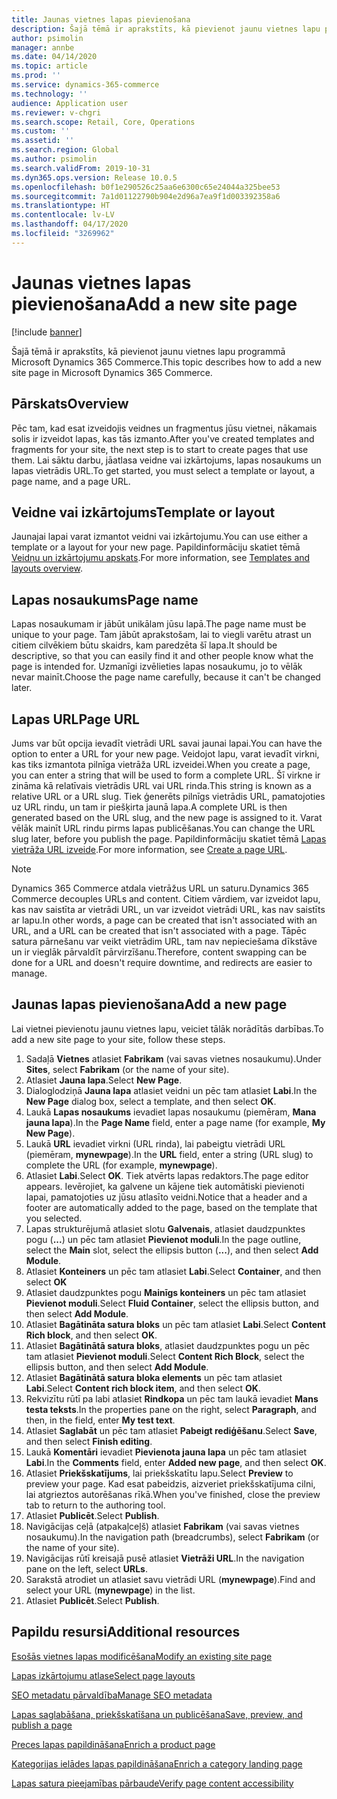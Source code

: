 ```yaml
---
title: Jaunas vietnes lapas pievienošana
description: Šajā tēmā ir aprakstīts, kā pievienot jaunu vietnes lapu programmā Microsoft Dynamics 365 Commerce.
author: psimolin
manager: annbe
ms.date: 04/14/2020
ms.topic: article
ms.prod: ''
ms.service: dynamics-365-commerce
ms.technology: ''
audience: Application user
ms.reviewer: v-chgri
ms.search.scope: Retail, Core, Operations
ms.custom: ''
ms.assetid: ''
ms.search.region: Global
ms.author: psimolin
ms.search.validFrom: 2019-10-31
ms.dyn365.ops.version: Release 10.0.5
ms.openlocfilehash: b0f1e290526c25aa6e6300c65e24044a325bee53
ms.sourcegitcommit: 7a1d01122790b904e2d96a7ea9f1d003392358a6
ms.translationtype: HT
ms.contentlocale: lv-LV
ms.lasthandoff: 04/17/2020
ms.locfileid: "3269962"
---
```

# <a name="add-a-new-site-page"></a><span data-ttu-id="1dee1-103">Jaunas vietnes lapas pievienošana</span><span class="sxs-lookup"><span data-stu-id="1dee1-103">Add a new site page</span></span>


[!include [banner](includes/banner.md)]

<span data-ttu-id="1dee1-104">Šajā tēmā ir aprakstīts, kā pievienot jaunu vietnes lapu programmā Microsoft Dynamics 365 Commerce.</span><span class="sxs-lookup"><span data-stu-id="1dee1-104">This topic describes how to add a new site page in Microsoft Dynamics 365 Commerce.</span></span>

## <a name="overview"></a><span data-ttu-id="1dee1-105">Pārskats</span><span class="sxs-lookup"><span data-stu-id="1dee1-105">Overview</span></span>

<span data-ttu-id="1dee1-106">Pēc tam, kad esat izveidojis veidnes un fragmentus jūsu vietnei, nākamais solis ir izveidot lapas, kas tās izmanto.</span><span class="sxs-lookup"><span data-stu-id="1dee1-106">After you've created templates and fragments for your site, the next step is to start to create pages that use them.</span></span> <span data-ttu-id="1dee1-107">Lai sāktu darbu, jāatlasa veidne vai izkārtojums, lapas nosaukums un lapas vietrādis URL.</span><span class="sxs-lookup"><span data-stu-id="1dee1-107">To get started, you must select a template or layout, a page name, and a page URL.</span></span>

## <a name="template-or-layout"></a><span data-ttu-id="1dee1-108">Veidne vai izkārtojums</span><span class="sxs-lookup"><span data-stu-id="1dee1-108">Template or layout</span></span>

<span data-ttu-id="1dee1-109">Jaunajai lapai varat izmantot veidni vai izkārtojumu.</span><span class="sxs-lookup"><span data-stu-id="1dee1-109">You can use either a template or a layout for your new page.</span></span> <span data-ttu-id="1dee1-110">Papildinformāciju skatiet tēmā [Veidņu un izkārtojumu apskats](templates-layouts-overview.md).</span><span class="sxs-lookup"><span data-stu-id="1dee1-110">For more information, see [Templates and layouts overview](templates-layouts-overview.md).</span></span>

## <a name="page-name"></a><span data-ttu-id="1dee1-111">Lapas nosaukums</span><span class="sxs-lookup"><span data-stu-id="1dee1-111">Page name</span></span>

<span data-ttu-id="1dee1-112">Lapas nosaukumam ir jābūt unikālam jūsu lapā.</span><span class="sxs-lookup"><span data-stu-id="1dee1-112">The page name must be unique to your page.</span></span> <span data-ttu-id="1dee1-113">Tam jābūt aprakstošam, lai to viegli varētu atrast un citiem cilvēkiem būtu skaidrs, kam paredzēta šī lapa.</span><span class="sxs-lookup"><span data-stu-id="1dee1-113">It should be descriptive, so that you can easily find it and other people know what the page is intended for.</span></span> <span data-ttu-id="1dee1-114">Uzmanīgi izvēlieties lapas nosaukumu, jo to vēlāk nevar mainīt.</span><span class="sxs-lookup"><span data-stu-id="1dee1-114">Choose the page name carefully, because it can't be changed later.</span></span>

## <a name="page-url"></a><span data-ttu-id="1dee1-115">Lapas URL</span><span class="sxs-lookup"><span data-stu-id="1dee1-115">Page URL</span></span>

<span data-ttu-id="1dee1-116">Jums var būt opcija ievadīt vietrādi URL savai jaunai lapai.</span><span class="sxs-lookup"><span data-stu-id="1dee1-116">You can have the option to enter a URL for your new page.</span></span> <span data-ttu-id="1dee1-117">Veidojot lapu, varat ievadīt virkni, kas tiks izmantota pilnīga vietrāža URL izveidei.</span><span class="sxs-lookup"><span data-stu-id="1dee1-117">When you create a page, you can enter a string that will be used to form a complete URL.</span></span> <span data-ttu-id="1dee1-118">Šī virkne ir zināma kā relatīvais vietrādis URL vai URL rinda.</span><span class="sxs-lookup"><span data-stu-id="1dee1-118">This string is known as a relative URL or a URL slug.</span></span> <span data-ttu-id="1dee1-119">Tiek ģenerēts pilnīgs vietrādis URL, pamatojoties uz URL rindu, un tam ir piešķirta jaunā lapa.</span><span class="sxs-lookup"><span data-stu-id="1dee1-119">A complete URL is then generated based on the URL slug, and the new page is assigned to it.</span></span> <span data-ttu-id="1dee1-120">Varat vēlāk mainīt URL rindu pirms lapas publicēšanas.</span><span class="sxs-lookup"><span data-stu-id="1dee1-120">You can change the URL slug later, before you publish the page.</span></span> <span data-ttu-id="1dee1-121">Papildinformāciju skatiet tēmā [Lapas vietrāža URL izveide](create-page-URL.md).</span><span class="sxs-lookup"><span data-stu-id="1dee1-121">For more information, see [Create a page URL](create-page-URL.md).</span></span>

> [!NOTE]
> <span data-ttu-id="1dee1-122">Dynamics 365 Commerce atdala vietrāžus URL un saturu.</span><span class="sxs-lookup"><span data-stu-id="1dee1-122">Dynamics 365 Commerce decouples URLs and content.</span></span> <span data-ttu-id="1dee1-123">Citiem vārdiem, var izveidot lapu, kas nav saistīta ar vietrādi URL, un var izveidot vietrādi URL, kas nav saistīts ar lapu.</span><span class="sxs-lookup"><span data-stu-id="1dee1-123">In other words, a page can be created that isn't associated with an URL, and a URL can be created that isn't associated with a page.</span></span> <span data-ttu-id="1dee1-124">Tāpēc satura pārnešanu var veikt vietrādim URL, tam nav nepieciešama dīkstāve un ir vieglāk pārvaldīt pārvirzīšanu.</span><span class="sxs-lookup"><span data-stu-id="1dee1-124">Therefore, content swapping can be done for a URL and doesn't require downtime, and redirects are easier to manage.</span></span>

## <a name="add-a-new-page"></a><span data-ttu-id="1dee1-125">Jaunas lapas pievienošana</span><span class="sxs-lookup"><span data-stu-id="1dee1-125">Add a new page</span></span>

<span data-ttu-id="1dee1-126">Lai vietnei pievienotu jaunu vietnes lapu, veiciet tālāk norādītās darbības.</span><span class="sxs-lookup"><span data-stu-id="1dee1-126">To add a new site page to your site, follow these steps.</span></span>

1. <span data-ttu-id="1dee1-127">Sadaļā **Vietnes** atlasiet **Fabrikam** (vai savas vietnes nosaukumu).</span><span class="sxs-lookup"><span data-stu-id="1dee1-127">Under **Sites**, select **Fabrikam** (or the name of your site).</span></span>
1. <span data-ttu-id="1dee1-128">Atlasiet **Jauna lapa**.</span><span class="sxs-lookup"><span data-stu-id="1dee1-128">Select **New Page**.</span></span>
1. <span data-ttu-id="1dee1-129">Dialoglodziņā **Jauna lapa** atlasiet veidni un pēc tam atlasiet **Labi**.</span><span class="sxs-lookup"><span data-stu-id="1dee1-129">In the **New Page** dialog box, select a template, and then select **OK**.</span></span>
1. <span data-ttu-id="1dee1-130">Laukā **Lapas nosaukums** ievadiet lapas nosaukumu (piemēram, **Mana jauna lapa**).</span><span class="sxs-lookup"><span data-stu-id="1dee1-130">In the **Page Name** field, enter a page name (for example, **My New Page**).</span></span>
1. <span data-ttu-id="1dee1-131">Laukā **URL** ievadiet virkni (URL rinda), lai pabeigtu vietrādi URL (piemēram, **mynewpage**).</span><span class="sxs-lookup"><span data-stu-id="1dee1-131">In the **URL** field, enter a string (URL slug) to complete the URL (for example, **mynewpage**).</span></span>
1. <span data-ttu-id="1dee1-132">Atlasiet **Labi**.</span><span class="sxs-lookup"><span data-stu-id="1dee1-132">Select **OK**.</span></span> <span data-ttu-id="1dee1-133">Tiek atvērts lapas redaktors.</span><span class="sxs-lookup"><span data-stu-id="1dee1-133">The page editor appears.</span></span> <span data-ttu-id="1dee1-134">Ievērojiet, ka galvene un kājene tiek automātiski pievienoti lapai, pamatojoties uz jūsu atlasīto veidni.</span><span class="sxs-lookup"><span data-stu-id="1dee1-134">Notice that a header and a footer are automatically added to the page, based on the template that you selected.</span></span>
1. <span data-ttu-id="1dee1-135">Lapas strukturējumā atlasiet slotu **Galvenais**, atlasiet daudzpunktes pogu (**...**) un pēc tam atlasiet **Pievienot moduli**.</span><span class="sxs-lookup"><span data-stu-id="1dee1-135">In the page outline, select the **Main** slot, select the ellipsis button (**...**), and then select **Add Module**.</span></span>
1. <span data-ttu-id="1dee1-136">Atlasiet **Konteiners** un pēc tam atlasiet **Labi**.</span><span class="sxs-lookup"><span data-stu-id="1dee1-136">Select **Container**, and then select **OK**</span></span>
1. <span data-ttu-id="1dee1-137">Atlasiet daudzpunktes pogu **Mainīgs konteiners** un pēc tam atlasiet **Pievienot moduli**.</span><span class="sxs-lookup"><span data-stu-id="1dee1-137">Select **Fluid Container**, select the ellipsis button, and then select **Add Module**.</span></span>
1. <span data-ttu-id="1dee1-138">Atlasiet **Bagātināta satura bloks** un pēc tam atlasiet **Labi**.</span><span class="sxs-lookup"><span data-stu-id="1dee1-138">Select **Content Rich block**, and then select **OK**.</span></span>
1. <span data-ttu-id="1dee1-139">Atlasiet **Bagātinātā satura bloks**, atlasiet daudzpunktes pogu un pēc tam atlasiet **Pievienot moduli**.</span><span class="sxs-lookup"><span data-stu-id="1dee1-139">Select **Content Rich Block**, select the ellipsis button, and then select **Add Module**.</span></span>
1. <span data-ttu-id="1dee1-140">Atlasiet **Bagātinātā satura bloka elements** un pēc tam atlasiet **Labi**.</span><span class="sxs-lookup"><span data-stu-id="1dee1-140">Select **Content rich block item**, and then select **OK**.</span></span>
1. <span data-ttu-id="1dee1-141">Rekvizītu rūtī pa labi atlasiet **Rindkopa** un pēc tam laukā ievadiet **Mans testa teksts**.</span><span class="sxs-lookup"><span data-stu-id="1dee1-141">In the properties pane on the right, select **Paragraph**, and then, in the field, enter **My test text**.</span></span>
1. <span data-ttu-id="1dee1-142">Atlasiet **Saglabāt** un pēc tam atlasiet **Pabeigt rediģēšanu**.</span><span class="sxs-lookup"><span data-stu-id="1dee1-142">Select **Save**, and then select **Finish editing**.</span></span>
1. <span data-ttu-id="1dee1-143">Laukā **Komentāri** ievadiet **Pievienota jauna lapa** un pēc tam atlasiet **Labi**.</span><span class="sxs-lookup"><span data-stu-id="1dee1-143">In the **Comments** field, enter **Added new page**, and then select **OK**.</span></span>
1. <span data-ttu-id="1dee1-144">Atlasiet **Priekšskatījums**, lai priekšskatītu lapu.</span><span class="sxs-lookup"><span data-stu-id="1dee1-144">Select **Preview** to preview your page.</span></span> <span data-ttu-id="1dee1-145">Kad esat pabeidzis, aizveriet priekšskatījuma cilni, lai atgrieztos autorēšanas rīkā.</span><span class="sxs-lookup"><span data-stu-id="1dee1-145">When you've finished, close the preview tab to return to the authoring tool.</span></span>
1. <span data-ttu-id="1dee1-146">Atlasiet **Publicēt**.</span><span class="sxs-lookup"><span data-stu-id="1dee1-146">Select **Publish**.</span></span>
1. <span data-ttu-id="1dee1-147">Navigācijas ceļā (atpakaļceļš) atlasiet **Fabrikam** (vai savas vietnes nosaukumu).</span><span class="sxs-lookup"><span data-stu-id="1dee1-147">In the navigation path (breadcrumbs), select **Fabrikam** (or the name of your site).</span></span>
1. <span data-ttu-id="1dee1-148">Navigācijas rūtī kreisajā pusē atlasiet **Vietrāži URL**.</span><span class="sxs-lookup"><span data-stu-id="1dee1-148">In the navigation pane on the left, select **URLs**.</span></span>
1. <span data-ttu-id="1dee1-149">Sarakstā atrodiet un atlasiet savu vietrādi URL (**mynewpage**).</span><span class="sxs-lookup"><span data-stu-id="1dee1-149">Find and select your URL (**mynewpage**) in the list.</span></span>
1. <span data-ttu-id="1dee1-150">Atlasiet **Publicēt**.</span><span class="sxs-lookup"><span data-stu-id="1dee1-150">Select **Publish**.</span></span>

## <a name="additional-resources"></a><span data-ttu-id="1dee1-151">Papildu resursi</span><span class="sxs-lookup"><span data-stu-id="1dee1-151">Additional resources</span></span>

[<span data-ttu-id="1dee1-152">Esošās vietnes lapas modificēšana</span><span class="sxs-lookup"><span data-stu-id="1dee1-152">Modify an existing site page</span></span>](modify-existing-page.md)

[<span data-ttu-id="1dee1-153">Lapas izkārtojumu atlase</span><span class="sxs-lookup"><span data-stu-id="1dee1-153">Select page layouts</span></span>](select-page-layouts.md)

[<span data-ttu-id="1dee1-154">SEO metadatu pārvaldība</span><span class="sxs-lookup"><span data-stu-id="1dee1-154">Manage SEO metadata</span></span>](manage-seo-metadata.md)

[<span data-ttu-id="1dee1-155">Lapas saglabāšana, priekšskatīšana un publicēšana</span><span class="sxs-lookup"><span data-stu-id="1dee1-155">Save, preview, and publish a page</span></span>](save-preview-publish-page.md)

[<span data-ttu-id="1dee1-156">Preces lapas papildināšana</span><span class="sxs-lookup"><span data-stu-id="1dee1-156">Enrich a product page</span></span>](enrich-product-page.md)

[<span data-ttu-id="1dee1-157">Kategorijas ielādes lapas papildināšana</span><span class="sxs-lookup"><span data-stu-id="1dee1-157">Enrich a category landing page</span></span>](enrich-category-page.md)

[<span data-ttu-id="1dee1-158">Lapas satura pieejamības pārbaude</span><span class="sxs-lookup"><span data-stu-id="1dee1-158">Verify page content accessibility</span></span>](verify-accessibility.md)
